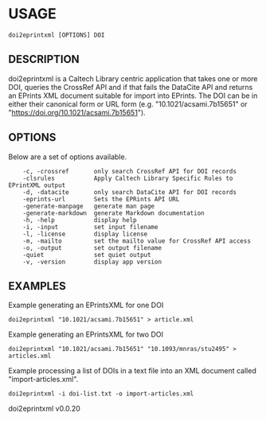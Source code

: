 
# USAGE

	doi2eprintxml [OPTIONS] DOI

## DESCRIPTION


doi2eprintxml is a Caltech Library centric application that
takes one or more DOI, queries the CrossRef API
and if that fails the DataCite API and returns an
EPrints XML document suitable for import into
EPrints. The DOI can be in either their canonical
form or URL form (e.g. "10.1021/acsami.7b15651" or
"https://doi.org/10.1021/acsami.7b15651").



## OPTIONS

Below are a set of options available.

```
    -c, -crossref       only search CrossRef API for DOI records
    -clsrules           Apply Caltech Library Specific Rules to EPrintXML output
    -d, -datacite       only search DataCite API for DOI records
    -eprints-url        Sets the EPRints API URL
    -generate-manpage   generate man page
    -generate-markdown  generate Markdown documentation
    -h, -help           display help
    -i, -input          set input filename
    -l, -license        display license
    -m, -mailto         set the mailto value for CrossRef API access
    -o, -output         set output filename
    -quiet              set quiet output
    -v, -version        display app version
```


## EXAMPLES


Example generating an EPrintsXML for one DOI

	doi2eprintxml "10.1021/acsami.7b15651" > article.xml

Example generating an EPrintsXML for two DOI

	doi2eprintxml "10.1021/acsami.7b15651" "10.1093/mnras/stu2495" > articles.xml

Example processing a list of DOIs in a text file into
an XML document called "import-articles.xml".

	doi2eprintxml -i doi-list.txt -o import-articles.xml


doi2eprintxml v0.0.20
